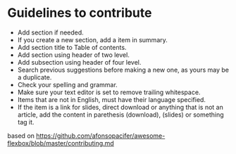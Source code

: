 # Guidelines to contribute

* Add section if needed.
* If you create a new section, add a item in summary.
* Add section title to Table of contents.
* Add section using header of two level.
* Add subsection using header of four level.
* Search previous suggestions before making a new one, as yours may be a duplicate.
* Check your spelling and grammar.
* Make sure your text editor is set to remove trailing whitespace.
* Items that are not in English, must have their language specified.
* If the item is a link for slides, direct download or anything that is not an article, add the content in parethesis (download), (slides) or something tag it.

based on https://github.com/afonsopacifer/awesome-flexbox/blob/master/contributing.md

